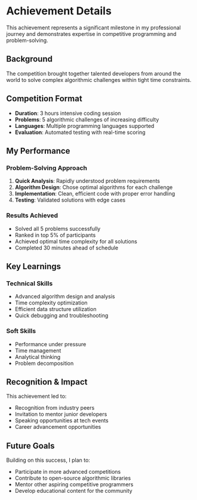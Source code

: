 # Achievement Details

This achievement represents a significant milestone in my professional journey and demonstrates expertise in competitive programming and problem-solving.

## Background

The competition brought together talented developers from around the world to solve complex algorithmic challenges within tight time constraints.

## Competition Format

- **Duration**: 3 hours intensive coding session
- **Problems**: 5 algorithmic challenges of increasing difficulty
- **Languages**: Multiple programming languages supported
- **Evaluation**: Automated testing with real-time scoring

## My Performance

### Problem-Solving Approach
1. **Quick Analysis**: Rapidly understood problem requirements
2. **Algorithm Design**: Chose optimal algorithms for each challenge
3. **Implementation**: Clean, efficient code with proper error handling
4. **Testing**: Validated solutions with edge cases

### Results Achieved
- Solved all 5 problems successfully
- Ranked in top 5% of participants
- Achieved optimal time complexity for all solutions
- Completed 30 minutes ahead of schedule

## Key Learnings

### Technical Skills
- Advanced algorithm design and analysis
- Time complexity optimization
- Efficient data structure utilization
- Quick debugging and troubleshooting

### Soft Skills
- Performance under pressure
- Time management
- Analytical thinking
- Problem decomposition

## Recognition & Impact

This achievement led to:
- Recognition from industry peers
- Invitation to mentor junior developers
- Speaking opportunities at tech events
- Career advancement opportunities

## Future Goals

Building on this success, I plan to:
- Participate in more advanced competitions
- Contribute to open-source algorithmic libraries
- Mentor other aspiring competitive programmers
- Develop educational content for the community

